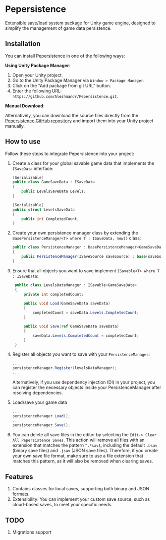 # Pepersistence

Extensible save/load system package for Unity game engine, designed to simplify the management of game data persistence.

## Installation
You can install Pepersistence in one of the following ways:

**Using Unity Package Manager**:

1. Open your Unity project.
2. Go to the Unity Package Manager via `Window > Package Manager`.
3. Click on the "Add package from git URL" button.
4. Enter the following URL: `https://github.com/Aleshmandr/Pepersistence.git`.

**Manual Download**:

Alternatively, you can download the source files directly from the [Pepersistence GitHub repository](https://github.com/Aleshmandr/Pepersistence) and import them into your Unity project manually.

## How to use

Follow these steps to integrate Pepersistence into your project:

1. Create a class for your global savable game data that implements the `ISaveData` interface:

    ````c#
    [Serializable]
    public class GameSaveData : ISaveData
    {
        public LevelsSaveData Levels;
    }
    ````

    ````c#
    [Serializable]
    public struct LevelsSaveData
    {
        public int CompletedCount;
    }
    ````

2. Create your own persistence manager class by extending the `BasePersistenceManager<T> where T : ISaveData, new()` class:

    ````c#
    public class PersistenceManager : BasePersistenceManager<GameSaveData>
    {
        public PersistenceManager(ISaveSource saveSource) : base(saveSource) { }
    }
    ````

3. Ensure that all objects you want to save implement `ISavable<T> where T : ISaveData`:

   ````c#
    public class LevelsDataManager : ISavable<GameSaveData>
    {
        private int completedCount;
        
        public void Load(GameSaveData saveData)
        {
            completedCount = saveData.Levels.CompletedCount;
        }

        public void Save(ref GameSaveData saveData)
        {
            saveData.Levels.CompletedCount = completedCount;
        }
    }
   ````


4. Register all objects you want to save with your `PersistenceManager`:
   ````c#
   ...
   persistenceManager.Register(levelsDataManager);
   ...
   ````
   Alternatively, if you use dependency injection (DI) in your project, you can register the necessary objects inside your PersistenceManager after resolving dependencies.
6. Load/save your game data
   ````c#
   ...
   persistenceManager.Load();
   ...
   persistenceManager.Save();
   ````

7. You can delete all save files in the editor by selecting the `Edit-> Clear All Pepersistence Saves`.
   This action will remove all files with an extension that matches the pattern `^.*sav$`, including the default `.bsav` (binary save files) and `.jsav` (JSON save files). 
   Therefore, if you create your own save file format, make sure to use a file extension that matches this pattern, as it will also be removed when clearing saves.

## Features

1. Contains classes for local saves, supporting both binary and JSON formats.
2. Extensibility: You can implement your custom save source, such as cloud-based saves, to meet your specific needs.

## TODO
1. Migrations support
